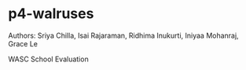 # p4-walruses
Authors: Sriya Chilla, Isai Rajaraman, Ridhima Inukurti, Iniyaa Mohanraj, Grace Le

WASC School Evaluation
